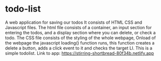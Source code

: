 # todo-list
A web application for saving our todos
It consists of HTML CSS and Javascript files.
The html file consists of a container, an input section for entering the todos, and a display section where you can delete, or check a todo.
The CSS file consists of the styling of the whole webpage,
Onload of the webpage the javascript loading() function runs,
this function creates a delete a button, adds a click event to it and checks the target LI.
This is a simple todolist.
Link to app: https://stirring-shortbread-80f34b.netlify.app




